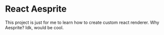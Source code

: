 # React Aesprite
This project is just for me to learn how to create custom react renderer. Why Aesprite? Idk, would be cool.